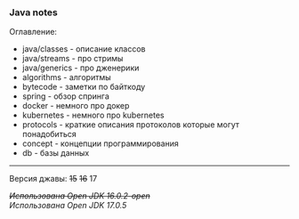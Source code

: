 ### Java notes

Оглавление:
- java/classes - описание классов
- java/streams - про стримы
- java/generics - про дженерики
- algorithms - алгоритмы
- bytecode - заметки по байткоду
- spring - обзор спринга
- docker - немного про докер
- kubernetes - немного про kubernetes
- protocols - краткие описания протоколов которые могут понадобиться
- concept - концепции программирования
- db - базы данных

---

Версия джавы: ~~15~~ ~~16~~ 17

~~_Использована Open JDK 16.0.2-open_~~  
_Использована Open JDK 17.0.5_
